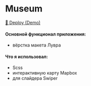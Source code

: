 # Museum
<a href="https://blackberryid-museum.netlify.app">🚀 Deploy (Demo)</a>

#### Основной функционал приложения:
- вёрстка макета Лувра

#### Что я использовал:
- Scss
- интерактивную карту Mapbox
- для слайдера Swiper
